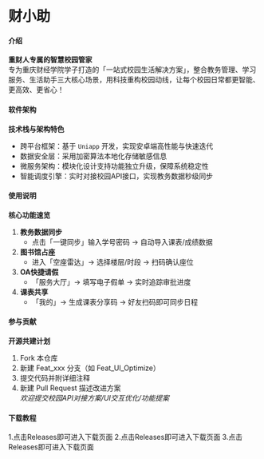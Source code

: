 
# 财小助

#### 介绍
**重财人专属的智慧校园管家**  
专为重庆财经学院学子打造的「一站式校园生活解决方案」，整合教务管理、学习服务、生活助手三大核心场景，用科技重构校园动线，让每个校园日常都更智能、更高效、更省心！

#### 软件架构
**技术栈与架构特色**  
- 跨平台框架：基于 `Uniapp` 开发，实现安卓端高性能与快速迭代  
- 数据安全层：采用加密算法本地化存储敏感信息  
- 微服务架构：模块化设计支持功能独立升级，保障系统稳定性  
- 智能调度引擎：实时对接校园API接口，实现教务数据秒级同步

#### 使用说明
**核心功能速览**  
1. **教务数据同步**  
   - 点击「一键同步」输入学号密码 → 自动导入课表/成绩数据  
2. **图书馆占座**  
   - 进入「空座雷达」→ 选择楼层/时段 → 扫码确认座位  
3. **OA快捷请假**  
   - 「服务大厅」→ 填写电子假单 → 实时追踪审批进度  
4. **课表共享**  
   - 「我的」→ 生成课表分享码 → 好友扫码即可同步日程  

#### 参与贡献
**开源共建计划**  
1. Fork 本仓库  
2. 新建 Feat_xxx 分支（如 Feat_UI_Optimize）  
3. 提交代码并附详细注释  
4. 新建 Pull Request 描述改进方案  
*欢迎提交校园API对接方案/UI交互优化/功能提案*

#### 下载教程
1.点击Releases即可进入下载页面
2.点击Releases即可进入下载页面
3.点击Releases即可进入下载页面
